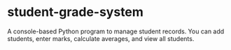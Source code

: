 # student-grade-system
A console-based Python program to manage student records. You can add students, enter marks, calculate averages, and view all students.
